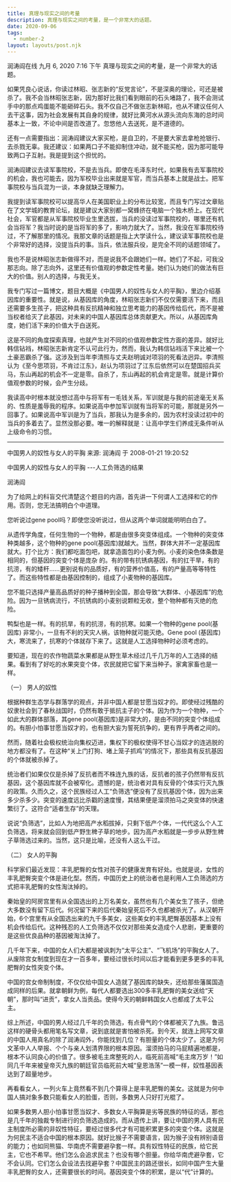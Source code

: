 ```yaml
---
title: 真理与现实之间的考量
description: 真理与现实之间的考量，是一个非常大的话题。
date: 2020-09-06
tags:
  - number-2
layout: layouts/post.njk
---
```



润涛阎在线
 九月 6, 2020 7:16 下午
真理与现实之间的考量，是一个非常大的话题。

如果凭良心说话，你读过林昭、张志新的“反党言论”，不是深奥的理论，可还是被杀了。我不会当林昭张志新，因为那好比我们看到眼前的石头堵路了，我不会测试手中的那点鸡蛋能不能砸碎石头。我不仅自己不做张志新林昭，也从不建议任何人去干这事，因为社会发展有其自身的规律，就好比黄河水从源头流向东海的总时间基本上一致，不论中间是否改道了。忽悠他人去送死，是不道德的。

还有一点需要指出：润涛阎建议大家买枪，是自卫的，不是要大家去拿枪抢银行、去杀戮无辜。我还建议：如果两口子不能抑制住冲动，就不能买枪，因为那可能导致两口子互射。我是提到这个担忧的。

润涛阎建议去读军事院校，不是去当兵。即使在毛泽东时代，如果我有去军事院校的机会，我也可能去，因为军校毕业出来就是军官，而当兵基本上就是战士。把军事院校与当兵混为一谈，本身就缺乏理解力。

我提到读军事院校可以提高华人在美国职业上的分布比较宽，而且专门写过文章贴在了文学城的教育论坛，就是建议大家别都一窝蜂挤在电脑一个独木桥上。在现代社会，军官都是从军事院校毕业生里选拔，当兵的没读过军事院校的，哪里还有机会当将军？我当时说的是当将军的多了，影响力就大了。当然，我没在军事院校待过，不了解那里的情况。我那文章的话题是指上大学读什么，建议读军事院校也是个非常好的选择，没提当兵的事。当兵，依法服兵役，是完全不同的话题领域了。

我也不是说林昭张志新做得不对，而是说我不会跟她们一样。她们了不起，可我没那志向。除了志向外，这里还有价值观的参数定性考量。她们认为她们的做法有巨大的价值。别人的选择，与我无关。

我专门写过一篇博文，题目大概是《中国男人的奴性与女人的平胸》，里边介绍基因库的重要性。就是说，从基因库的角度，林昭张志新们不仅仅需要活下来，而且还需要多生孩子，把这种具有反抗精神和独立思考能力的基因传给后代，而不是被当权者给灭了此基因，对未来的中国人基因库总体贡献更大。所以，从基因库角度，她们活下来的价值大于白送死。

这是不同的角度探索真理，也就产生对不同的价值观参数定性方面的差异。就好比韩信钻裆，林昭张志新肯定不认可此行为，然而，我认为韩信钻裆活下来比被一个土豪恶霸杀了强。这涉及到当年李清照与丈夫赵明诚对项羽的死看法迥异。李清照认为《至今思项羽，不肯过江东》，赵认为项羽过了江东后依然可以在楚国招兵买马，东山再起的机会不一定是零。自杀了，东山再起的机会肯定是零。就是计算价值观参数的时候，会产生分歧。

我读高中时根本就没想过高中与将军有一毛钱关系，军训就是与我的前途毫无关系的、性质是羞辱我的程序。如果说高中参加军训就有当将军的可能，那就是另外一回事了。如果说高中军训是为了当兵，那我认为是多余的，因为农村没读过初中的当兵的多着去了。显然没那必要。唯一的解释就是：让高中学生们养成无条件听从上级命令的习惯。


***

中国男人的奴性与女人的平胸
来源: 润涛阎 于 2008-01-21 19:20:52 

中国男人的奴性与女人的平胸
---人工负筛选的结果


润涛阎


为了给网上的科盲交代清楚这个题目的内涵，首先讲一下何谓人工选择和它的作用。否则，您无法搞明白个中道理。

您听说过gene pool吗？即使您没听说过，但从这两个单词就能明明白白了。

从遗传学角度，任何生物的一个物种，都是由很多突变体组成。一个物种的突变体种类越多，这个物种的gene pool(基因库)就越大。当然，群体大并不一定基因库就大。打个比方：我们都吃面包吧，就拿造面包的小麦为例。小麦的染色体条数是相同的，但基因的突变个体是庞杂 的。有的带有抗锈病基因，有的扛干旱，有的抗涝，有的矮秆……更别说有的品质好，有的营养价值高，有的产量高等等特性了。而这些特性都是由基因控制的，组成了小麦物种的基因库。

您不能只选择产量高品质好的种子播种到全国，那会导致“大群体、小基因库”的危险。因为一旦锈病流行，不抗锈病的小麦别说颗粒无收，整个物种都有灭绝的危险。

鸭梨也是一样。有的抗旱，有的抗涝，有的抗寒。如果一个物种的gene pool(基因库) 非常小，一旦有不利的天灾人祸，该物种就可能灭绝。Gene pool (基因库)大，寒流来了，抗寒的个体就存下来了。这就是人工选择物种时必须考虑的。

要知道，现在的农作物蔬菜水果都是从野生草木经过几千几万年的人工选择的结果。看到有了好吃的水果突变个体，农民就把它留下来当种子。家禽家畜也是一样。

（一） 男人的奴性

根据种群生态学与群落学的观点，并非中国人都是甘愿当奴才的。即使经过残酷的奴隶社会到了春秋战国时，仍然有敢于抵抗主子的个体。因为作为一个物种，一个如此大的群体部落，其gene pool(基因库)是非常大的，是由不同的突变个体组成的。有胆小怕事甘愿当奴才的，也有胆大妄为誓死抗争的，更有界乎两者之间的。

然而，随着社会极权统治向集权迈进，集权下的极权使得不甘心当奴才的连逃脱的地方都没有了。在这种“关上门打狗、堵上笼子抓鸡”的情况下，那些具有反抗基因的个体就被杀掉了。

统治者们如果仅仅是杀掉了反抗者而不株连九族的话，反抗者的孩子仍然带有反抗基因，这个基因库就不会被窄化。遗憾的是，统治者对具有反骨的个体实行灭九族的政策。久而久之，这个民族经过人工“负筛选”便没有了反抗基因个体，因为出来多少杀多少。突变的速度远比杀戳的速度慢，其结果便是溜须拍马之突变体的快速繁衍了。这符合“适者生存”的天理。

说说“负筛选”，比如人为地把高产水稻拔掉，只剩下低产个体，一代代这么个人工负筛选，将来就会回到低产野生稗子草的地步。因为高产水稻就是一步步从野生稗子草筛选过来的。当然，这只是比喻，还没有人这么干过。


（二） 女人的平胸

科学家们最近发现：丰乳肥臀的女性对孩子的健康发育有好处。也就是说，女性的丰乳肥臀突变个体是进化型。然而，中国历史上的统治者也是利用人工负筛选的方式把丰乳肥臀的女性淘汰掉的。

秦始皇的阿房宫里有从全国选出的上万名美女，虽然也有几个美女生了孩子，但绝大多数没有留下后代。何况留下来的后代秦始皇死后不久也都被杀光了。从汉朝开始，6个宫里有从全国选出来的九千多美女，这些美女的丰乳肥臀基因基本上没有机会传给后代。这种残忍的人工负筛选不仅仅对那些美女造成个人悲剧，更重要的是这些优良品种的基因被淘汰掉了。

几千年下来，中国的女人们大都是被讽刺为“太平公主”、“飞机场”的平胸女人了。从废除宫女制度到现在才一百多年，要经过很长时间以后才能看到更多更多的丰乳肥臀的女性突变个体。

中国的宫女帝制制度，不仅仅给中国女人造就了基因库的缺失，还给那些藩属国造成同样的后果。就拿朝鲜为例，每代人都要选出300多丰乳肥臀的美女送给“天朝”，那时叫“进贡”，拿女人当贡品。使得今天的朝鲜韩国女人也都成了太平公主。

综上所述，中国的男人经过几千年的负筛选，有点骨气的个体都被灭了九族。鲁迅这样的硬骨头都用笔名写文章，说到底就是害怕被杀死。到今天，就连上网写文章的中国人用真名的除了润涛阎外，你能找到几位？有胆量的个体太少了。这是为何文革中人人举报、个个与亲人划清界限的根本原因。溜须拍马的马屁精遍地都是，根本不认同良心的价值了。很多被毛主席整死的人，临死前高喊“毛主席万岁！”如同几千年来被皇帝灭九族的朝廷官员临死前大喊“皇恩浩荡”一模一样，奴性基因表达到了超量地步。

再看看女人，一列火车上竟然看不到几个算得上是丰乳肥臀的美女。这就是为何中国人搞对象多数只能看女人的脸蛋，否则，多数男人只好打光棍了。

如果多数男人胆小怕事甘愿当奴才、多数女人平胸算是劣等民族的特征的话，那也是几千年的独裁专制进行的负筛选造成的。而从遗传上讲，要让中国的男人具有民主制度所必需的非奴性特征，要经过很多代才有可能积累更多的突变个体。这就是为何民主不适合中国的根本原因。就好比猴子不需要语言，因为猴子没有辨别语音的能力；也如同熊猫、华南虎不需要避孕套一样。具有奴性特征的民族，给它民主，它也不希罕。他们怎么会追求民主？也没有哪个胆量。你给华南虎避孕套，它不会认同。它们怎么会设法去找避孕套？中国民主的路还很长，如同中国产生大量丰乳肥臀的女人，还需要很长的时间。基因突变个体的积累，是以“代”计算的。



